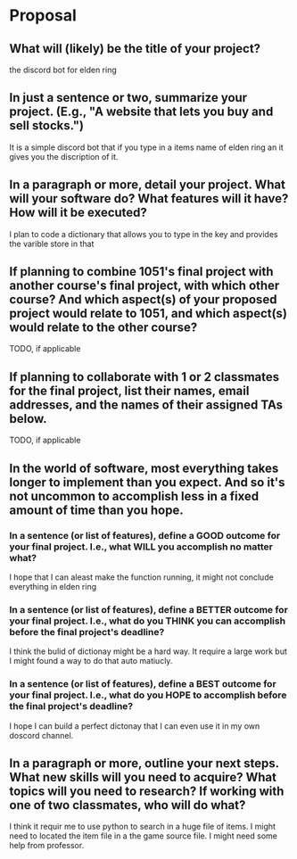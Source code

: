 # Proposal

## What will (likely) be the title of your project?

the discord bot for elden ring

## In just a sentence or two, summarize your project. (E.g., "A website that lets you buy and sell stocks.")

It is a simple discord bot that if you type in a items name of elden ring an it gives you the discription of it. 

## In a paragraph or more, detail your project. What will your software do? What features will it have? How will it be executed?
I plan to code a dictionary that allows you to type in the key and provides the varible store in that

## If planning to combine 1051's final project with another course's final project, with which other course? And which aspect(s) of your proposed project would relate to 1051, and which aspect(s) would relate to the other course?

TODO, if applicable

## If planning to collaborate with 1 or 2 classmates for the final project, list their names, email addresses, and the names of their assigned TAs below.

TODO, if applicable

## In the world of software, most everything takes longer to implement than you expect. And so it's not uncommon to accomplish less in a fixed amount of time than you hope.

### In a sentence (or list of features), define a GOOD outcome for your final project. I.e., what WILL you accomplish no matter what?

I hope that I can aleast make the function running, it might not conclude everything in elden ring

### In a sentence (or list of features), define a BETTER outcome for your final project. I.e., what do you THINK you can accomplish before the final project's deadline?

I think the bulid of dictionay might be a hard way.  It require a large work but I might found a way to do that auto matiucly. 

### In a sentence (or list of features), define a BEST outcome for your final project. I.e., what do you HOPE to accomplish before the final project's deadline?

I hope I can build a perfect dictonay that I can even use it in my own doscord channel. 

## In a paragraph or more, outline your next steps. What new skills will you need to acquire? What topics will you need to research? If working with one of two classmates, who will do what?

I think it requir me to use python to search in a huge file of items.  I might need to located the item file in a the game source file. I might need some help from professor. 
